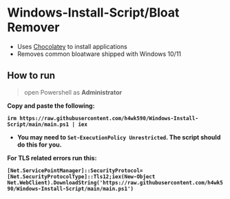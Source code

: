 # Windows-Install-Script/Bloat Remover

- Uses [Chocolatey](https://community.chocolatey.org/) to install applications
- Removes common bloatware shipped with Windows 10/11

## How to run

> open Powershell as <b>Administrator<b>

Copy and paste the following:

`irm https://raw.githubusercontent.com/h4wk590/Windows-Install-Script/main/main.ps1 | iex`

- You may need to `Set-ExecutionPolicy Unrestricted`. The script should do this for you.

For TLS related errors run this:

`[Net.ServicePointManager]::SecurityProtocol=[Net.SecurityProtocolType]::Tls12;iex(New-Object Net.WebClient).DownloadString('https://raw.githubusercontent.com/h4wk590/Windows-Install-Script/main/main.ps1')`



 
 
